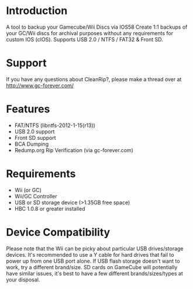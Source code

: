 # Introduction
A tool to backup your Gamecube/Wii Discs via IOS58
Create 1:1 backups of your GC/Wii discs for archival purposes without any requirements for custom IOS (cIOS). Supports USB 2.0 / NTFS / FAT32 & Front SD.

# Support
If you have any questions about CleanRip?, please make a thread over at http://www.gc-forever.com/

# Features
* FAT/NTFS (libntfs-2012-1-15(r13))
* USB 2.0 support
* Front SD support
* BCA Dumping
* Redump.org Rip Verification (via gc-forever.com) 

# Requirements
* Wii (or GC)
* Wii/GC Controller
* USB or SD storage device (>1.35GB free space)
* HBC 1.0.8 or greater installed 

# Device Compatibility
Please note that the Wii can be picky about particular USB drives/storage devices. It's recommended to use a Y cable for hard drives that fail to power up from one USB port alone. If USB flash storage doesn't want to work, try a different brand/size. SD cards on GameCube will potentially have similar issues, it's best to have a few different brands/sizes/types at your disposal.
